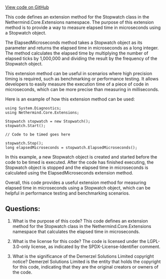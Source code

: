 [View code on GitHub](https://github.com/nethermindeth/nethermind/Nethermind.Core/Extensions/StopwatchExtensions.cs)

This code defines an extension method for the Stopwatch class in the Nethermind.Core.Extensions namespace. The purpose of this extension method is to provide a way to measure elapsed time in microseconds using a Stopwatch object.

The ElapsedMicroseconds method takes a Stopwatch object as its parameter and returns the elapsed time in microseconds as a long integer. The method calculates the elapsed time by multiplying the number of elapsed ticks by 1,000,000 and dividing the result by the frequency of the Stopwatch object.

This extension method can be useful in scenarios where high precision timing is required, such as benchmarking or performance testing. It allows developers to easily measure the execution time of a piece of code in microseconds, which can be more precise than measuring in milliseconds.

Here is an example of how this extension method can be used:

```
using System.Diagnostics;
using Nethermind.Core.Extensions;

Stopwatch stopwatch = new Stopwatch();
stopwatch.Start();

// Code to be timed goes here

stopwatch.Stop();
long elapsedMicroseconds = stopwatch.ElapsedMicroseconds();
```

In this example, a new Stopwatch object is created and started before the code to be timed is executed. After the code has finished executing, the Stopwatch object is stopped and the elapsed time in microseconds is calculated using the ElapsedMicroseconds extension method.

Overall, this code provides a useful extension method for measuring elapsed time in microseconds using a Stopwatch object, which can be helpful in performance testing and benchmarking scenarios.
## Questions: 
 1. What is the purpose of this code?
   This code defines an extension method for the Stopwatch class in the Nethermind.Core.Extensions namespace that calculates the elapsed time in microseconds.

2. What is the license for this code?
   The code is licensed under the LGPL-3.0-only license, as indicated by the SPDX-License-Identifier comment.

3. What is the significance of the Demerzel Solutions Limited copyright notice?
   Demerzel Solutions Limited is the entity that holds the copyright for this code, indicating that they are the original creators or owners of the code.